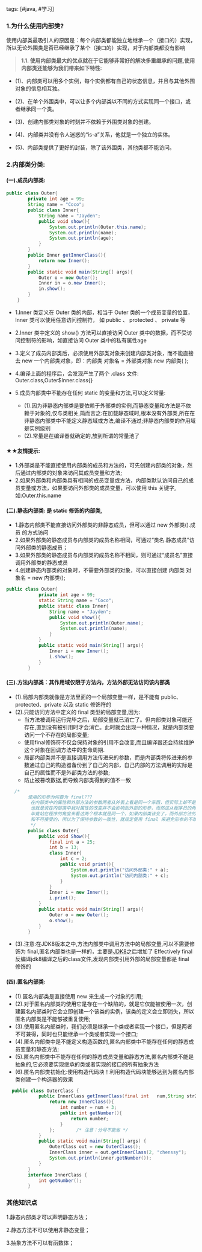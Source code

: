 tags: [#java, #学习]

### 1.为什么使用内部类?
使用内部类最吸引人的原因是：每个内部类都能独立地继承一个（接口的）实现，所以无论外围类是否已经继承了某个（接口的）实现，对于内部类都没有影响

> **1.1. 使用内部类最大的优点就在于它能够非常好的解决多重继承的问题,使用内部类还能够为我们带来如下特性:**

- (1)、内部类可以用多个实例，每个实例都有自己的状态信息，并且与其他外围对象的信息相互独。
- (2)、在单个外围类中，可以让多个内部类以不同的方式实现同一个接口，或者继承同一个类。
- (3)、创建内部类对象的时刻并不依赖于外围类对象的创建。

- (4)、内部类并没有令人迷惑的“is-a”关系，他就是一个独立的实体。

- (5)、内部类提供了更好的封装，除了该外围类，其他类都不能访问。
### 2.内部类分类:
#### (一).成员内部类:
```java
public class Outer{
        private int age = 99;
        String name = "Coco";
        public class Inner{
            String name = "Jayden";
            public void show(){
                System.out.println(Outer.this.name);
                System.out.println(name);
                System.out.println(age);
            }
        }
        public Inner getInnerClass(){
            return new Inner();
        }
        public static void main(String[] args){
            Outer o = new Outer();
            Inner in = o.new Inner();
            in.show();
        }
    }
```

- 1.Inner 类定义在 Outer 类的内部，相当于 Outer 类的一个成员变量的位置，Inner 类可以使用任意访问控制符，
如 public 、 protected 、 private 等

- 2.Inner 类中定义的 show() 方法可以直接访问 Outer 类中的数据，而不受访问控制符的影响，如直接访问 Outer 类中的私有属性age

- 3.定义了成员内部类后，必须使用外部类对象来创建内部类对象，而不能直接去 new 一个内部类对象，即：内部类 对象名 = 外部类对象.new 内部类( );

- 4.编译上面的程序后，会发现产生了两个 .class 文件: Outer.class,Outer$Inner.class{}
- 5.成员内部类中不能存在任何 static 的变量和方法,可以定义常量:
  -   (1).因为非静态内部类是要依赖于外部类的实例,而静态变量和方法是不依赖于对象的,仅与类相关,简而言之:在加载静态域时,根本没有外部类,所在在非静态内部类中不能定义静态域或方法,编译不通过;非静态内部类的作用域是实例级别
  - (2).常量是在编译器就确定的,放到所谓的常量池了
#### ★★友情提示:
- 1.外部类是不能直接使用内部类的成员和方法的，可先创建内部类的对象，然后通过内部类的对象来访问其成员变量和方法;
- 2.如果外部类和内部类具有相同的成员变量或方法，内部类默认访问自己的成员变量或方法，如果要访问外部类的成员变量，可以使用 this 关键字,如:Outer.this.name
#### (二).静态内部类: 是 static 修饰的内部类,
- 1.静态内部类不能直接访问外部类的非静态成员，但可以通过 new 外部类().成员 的方式访问 
- 2.如果外部类的静态成员与内部类的成员名称相同，可通过“类名.静态成员”访问外部类的静态成员；
- 3.如果外部类的静态成员与内部类的成员名称不相同，则可通过“成员名”直接调用外部类的静态成员
- 4.创建静态内部类的对象时，不需要外部类的对象，可以直接创建 内部类 对象名 = new 内部类();
```java
public class Outer{
            private int age = 99;
            static String name = "Coco";
            public static class Inner{
                String name = "Jayden";
                public void show(){
                    System.out.println(Outer.name);
                    System.out.println(name);                  
                }
            }
            public static void main(String[] args){
                Inner i = new Inner();
                i.show();
            }
        }
```
#### (三).方法内部类：其作用域仅限于方法内，方法外部无法访问该内部类
- (1).局部内部类就像是方法里面的一个局部变量一样，是不能有 public、protected、private 以及 static 修饰符的
- (2).只能访问方法中定义的 final 类型的局部变量,因为:
  - 当方法被调用运行完毕之后，局部变量就已消亡了。但内部类对象可能还存在,直到没有被引用时才会消亡。此时就会出现一种情况，就是内部类要访问一个不存在的局部变量;
  - 使用final修饰符不仅会保持对象的引用不会改变,而且编译器还会持续维护这个对象在回调方法中的生命周期.
  - 局部内部类并不是直接调用方法传进来的参数，而是内部类将传进来的参数通过自己的构造器备份到了自己的内部，自己内部的方法调用的实际是自己的属性而不是外部类方法的参数;
  - 防止被篡改数据,而导致内部类得到的值不一致
```java
   /*
        使用的形参为何要为 final???
         在内部类中的属性和外部方法的参数两者从外表上看是同一个东西，但实际上却不是，所以他们两者是可以任意变化的，
         也就是说在内部类中我对属性的改变并不会影响到外部的形参，而然这从程序员的角度来看这是不可行的，
         毕竟站在程序的角度来看这两个根本就是同一个，如果内部类该变了，而外部方法的形参却没有改变这是难以理解
         和不可接受的，所以为了保持参数的一致性，就规定使用 final 来避免形参的不改变
         */
        public class Outer{
            public void Show(){
                final int a = 25;
                int b = 13;
                class Inner{
                    int c = 2;
                    public void print(){
                        System.out.println("访问外部类:" + a);
                        System.out.println("访问内部类:" + c);
                    }
                }
                Inner i = new Inner();
                i.print();
            }
            public static void main(String[] args){
                Outer o = new Outer();
                o.show();
            }
        }   
```

- (3).注意:在JDK8版本之中,方法内部类中调用方法中的局部变量,可以不需要修饰为 final,匿名内部类也是一样的，主要是[JDK8](http://docs.oracle.com/javase/tutorial/java/javaOO/localclasses.html "localclasses")之后增加了 Effectively final 
反编译jdk8编译之后的class文件,发现内部类引用外部的局部变量都是 final 修饰的
#### (四).匿名内部类:
- (1).匿名内部类是直接使用 new 来生成一个对象的引用;
- (2).对于匿名内部类的使用它是存在一个缺陷的，就是它仅能被使用一次，创建匿名内部类时它会立即创建一个该类的实例，该类的定义会立即消失，所以匿名内部类是不能够被重复使用;
- (3).使用匿名内部类时，我们必须是继承一个类或者实现一个接口，但是两者不可兼得，同时也只能继承一个类或者实现一个接口;
- (4).匿名内部类中是不能定义构造函数的,匿名内部类中不能存在任何的静态成员变量和静态方法;
- (5).匿名内部类中不能存在任何的静态成员变量和静态方法,匿名内部类不能是抽象的,它必须要实现继承的类或者实现的接口的所有抽象方法
- (6).匿名内部类初始化:使用构造代码块！利用构造代码块能够达到为匿名内部类创建一个构造器的效果
```java
  public class OuterClass {
            public InnerClass getInnerClass(final int   num,String str2){
                return new InnerClass(){
                    int number = num + 3;
                    public int getNumber(){
                        return number;
                    }
                };        /* 注意：分号不能省 */
            }
            public static void main(String[] args) {
                OuterClass out = new OuterClass();
                InnerClass inner = out.getInnerClass(2, "chenssy");
                System.out.println(inner.getNumber());
            }
        }
        interface InnerClass {
            int getNumber();
        }         
```

### 其他知识点

1.静态内部类才可以声明静态方法；

2.静态方法不可以使用非静态变量；

3.抽象方法不可以有函数体；